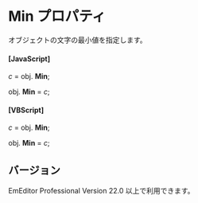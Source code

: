 # Min プロパティ

オブジェクトの文字の最小値を指定します。

#### \[JavaScript\]

_c_ = obj. **Min**;

obj. **Min** = _c_;

#### \[VBScript\]

_c_ = obj. **Min**;

obj. **Min** = _c_;

## バージョン

EmEditor Professional Version 22.0 以上で利用できます。